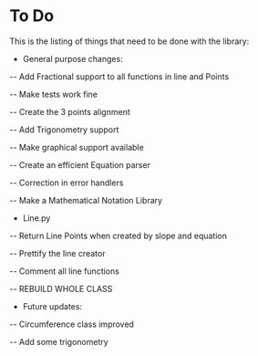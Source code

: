 # To Do

This is the listing of things that need to be done with the library:

- General purpose changes:

-- Add Fractional support to all functions in line and Points

-- Make tests work fine

-- Create the 3 points alignment

-- Add Trigonometry support

-- Make graphical support available

-- Create an efficient Equation parser

-- Correction in error handlers

-- Make a Mathematical Notation Library

- Line.py

-- Return Line Points when created by slope and equation

-- Prettify the line creator

-- Comment all line functions

-- REBUILD WHOLE CLASS

- Future updates:

-- Circumference class improved

-- Add some trigonometry
